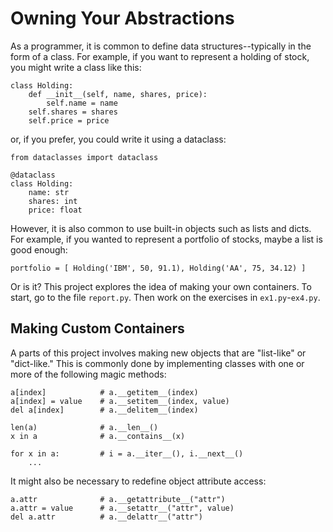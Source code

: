 # Owning Your Abstractions

As a programmer, it is common to define data structures--typically
in the form of a class.  For example, if you want to represent a
holding of stock, you might write a class like this:

```
class Holding:
    def __init__(self, name, shares, price):
        self.name = name
	self.shares = shares
	self.price = price
```

or, if you prefer, you could write it using a dataclass:

```
from dataclasses import dataclass

@dataclass
class Holding:
    name: str
    shares: int
    price: float
```

However, it is also common to use built-in objects such as lists and
dicts.  For example, if you wanted to represent a portfolio of stocks,
maybe a list is good enough:

```
portfolio = [ Holding('IBM', 50, 91.1), Holding('AA', 75, 34.12) ]
```

Or is it?   This project explores the idea of making your own
containers.  To start, go to the file `report.py`.   Then work on the
exercises in `ex1.py`-`ex4.py`.

## Making Custom Containers

A parts of this project involves making new objects that are
"list-like" or "dict-like." This is commonly done by implementing
classes with one or more of the following magic methods:

```
a[index]            # a.__getitem__(index)
a[index] = value    # a.__setitem__(index, value)
del a[index]        # a.__delitem__(index)

len(a)              # a.__len__()
x in a              # a.__contains__(x)

for x in a:         # i = a.__iter__(), i.__next__()
    ...
```

It might also be necessary to redefine object attribute access:

```
a.attr              # a.__getattribute__("attr")
a.attr = value      # a.__setattr__("attr", value)
del a.attr          # a.__delattr__("attr")
```
